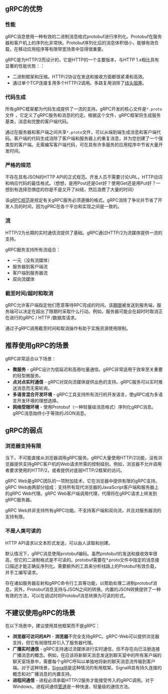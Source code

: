 ## gRPC的优势

### 性能

gRPC消息使用一种有效的二进制消息格式protobuf进行序列化。Protobuf在服务器和客户机上的序列化非常快。Protobuf序列化后的消息体积很小，能够有效负载，在移动应用程序等有限带宽场景中显得很重要。

gRPC是为HTTP/2而设计的，它是HTTP的一个主要版本，与HTTP 1.x相比具有显著的性能优势：：

- 二进制框架和压缩。HTTP/2协议在发送和接收方面都很紧凑和高效。
- 通过单个TCP连接复用多个HTTP/2调用。多路复用消除了[线头阻塞](https://en.wikipedia.org/wiki/Head-of-line_blocking)。

### 代码生成

所有gRPC框架都为代码生成提供了一流的支持。gRPC开发的核心文件是`*.proto`文件 ，它定义了gRPC服务和消息的约定。根据这个文件，gRPC框架将生成服务基类，消息和完整的客户端代码。

通过在服务器和客户端之间共享`*.proto`文件，可以从端到端生成消息和客户端代码。客户端的代码生成消除了客户端和服务器上的重复消息，并为您创建了一个强类型的客户端。无需编写客户端代码，可在具有许多服务的应用程序中节省大量开发时间。

### 严格的规范

不存在具有JSON的HTTP API的正式规范。开发人员不需要讨论URL，HTTP动词和响应代码的最佳格式。（想想，是用Post还是Get好？使用Get还是用Put好？一想到有选择恐惧症的你是不是又开了纠结，然后浪费了大量的时间）

该[gRPC规范](https://github.com/gRPC/gRPC/blob/master/doc/PROTOCOL-HTTP2.md)是规定有关gRPC服务必须遵循的格式。gRPC消除了争论并节省了开发人员的时间，因为gPRC在各个平台和实现之间是一致的。

### 流

HTTP/2为长期的实时通信流提供了基础。gRPC通过HTTP/2为流媒体提供一流的支持。

gRPC服务支持所有流组合：

- 一元（没有流媒体）
- 服务器到客户端流
- 客户端到服务器流
- 双向流媒体

### 截至时间/超时和取消

gRPC允许客户端指定他们愿意等待RPC完成的时间。该[期限](https://grpc.io/blog/deadlines)被发送到服务端，服务端可以决定在超出了限期时采取什么行动。例如，服务器可能会在超时时取消正在进行的gRPC / HTTP /数据库请求。

通过子gRPC调用截至时间和取消操作有助于实施资源使用限制。

## 推荐使用gRPC的场景

gRPC非常适合以下场景：

- **微服务** - gRPC设计为低延迟和高吞吐量通信。gRPC非常适用于效率至关重要的轻型微服务。
- **点对点实时通信** - gRPC对双向流媒体提供出色的支持。gRPC服务可以实时推送消息而无需轮询。
- **多语言混合开发环境** - gRPC工具支持所有流行的开发语言，使gRPC成为多语言开发环境的理想选择。
- **网络受限环境** - 使用Protobuf（一种轻量级消息格式）序列化gRPC消息。gRPC消息始终小于等效的JSON消息。

## gRPC的弱点

### 浏览器支持有限

当下，不可能直接从浏览器调用gRPC服务。gRPC大量使用HTTP/2功能，没有浏览器提供支持gRPC客户机的Web请求所需的控制级别。例如，浏览器不允许调用者要求使用的HTTP/2，或者提供对底层HTTP/2框架的访问。

gRPC Web是gRPC团队的一项附加技术，它在浏览器中提供有限的gRPC支持。gRPC Web由两部分组成：支持所有现代浏览器的JavaScript客户端和服务器上的gRPC Web代理。gRPC Web客户端调用代理，代理将在gRPC请求上转发到gRPC服务器。

gRPC Web并非支持所有gRPC功能。不支持客户端和双向流，并且对服务器流的支持有限。

### 不是人类可读的

HTTP API请求以文本形式发送，可以由人读取和创建。

默认情况下，gRPC消息使用protobuf编码。虽然protobuf的发送和接收效率很高，但它的二进制格式是不可读的。protobuf需要在*.proto文件中指定的消息接口描述才能正确反序列化。需要额外的工具来分析线路上的Protobuf有效负载，并手工编写请求。

存在诸如服务器反射和gRPC命令行工具等功能，以帮助处理二进制protobuf消息。另外，Protobuf消息支持与JSON之间的转换。内置的JSON转换提供了一种有效的方法，可以在调试时将Protobuf消息转换为可读的形式。

## 不建议使用gRPC的场景

在以下场景中，建议使用其他框架而不是gRPC：

- **浏览器可访问的API** - **浏览器**不完全支持gRPC。gRPC-Web可以提供浏览器支持，但它有局限性并引入了服务器代理。
- **广播实时通信** - gRPC支持通过流媒体进行实时通信，但不存在向已注册连接广播消息的概念。例如，在应该将新聊天消息发送到聊天室中的所有客户端的聊天室场景中，需要每个gRPC呼叫以单独地将新的聊天消息流传输到客户端。对于这种场景，[SignalR](https://docs.microsoft.com/en-us/aspnet/core/signalr/introduction?view=aspnetcore-3.0)是这种情况的有用框架。SignalR具有持久连接的概念和对广播消息的内置支持。
- **进程间通信** - 进程必须承载HTTP/2服务才能接受传入的gRPC调用。对于Windows，进程间通信[管道](https://docs.microsoft.com/en-us/dotnet/standard/io/pipe-operations)是一种快速，轻量级的通信方法。